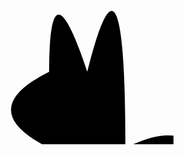 <svg width="854" height="610" data-reactid=".0.0.0.0">
  <path class="ad-Path" d="M 366 488 Q 244 488 305 366 Q 183 305 305 244 Q 305 61 366 244 Q 427 0 427 366 Q 549 305 549 427 Q 732 0 549 488 Q 427 488 366 488 " data-reactid=".0.0.0.0.1"></path>

</svg>
